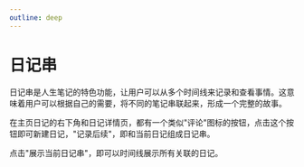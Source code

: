 ```yaml
---
outline: deep
---
```


# 日记串

日记串是人生笔记的特色功能，让用户可以从多个时间线来记录和查看事情。这意味着用户可以根据自己的需要，将不同的笔记串联起来，形成一个完整的故事。

在主页日记的右下角和日记详情页，都有一个类似"评论"图标的按钮，点击这个按钮即可新建日记，"记录后续"，即和当前日记组成日记串。

点击"展示当前日记串"，即可以时间线展示所有关联的日记。

